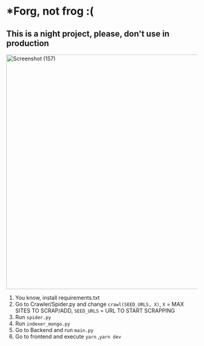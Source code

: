 # *Forg, not frog :(
## This is a night project, please, don't use in production
<img width="1352" height="616" alt="Screenshot (157)" src="https://github.com/user-attachments/assets/2f287265-3a29-43bc-99aa-0293869c8879" />

1. You know, install requirements.txt
2. Go to Crawler/Spider.py and change ```crawl(SEED_URLS, X)```, `X` = MAX SITES TO SCRAP/ADD, `SEED_URLS` = URL TO START SCRAPPING
3. Run `spider.py`
4. Run `indexer_mongo.py`
5. Go to Backend and run `main.py`
6. Go to frontend and execute `yarn` ,`yarn dev`
